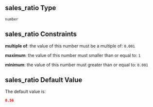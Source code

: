 ## sales_ratio Type

`number`

## sales_ratio Constraints

**multiple of**: the value of this number must be a multiple of: `0.001`

**maximum**: the value of this number must smaller than or equal to: `1`

**minimum**: the value of this number must greater than or equal to: `0.001`

## sales_ratio Default Value

The default value is:

```json
0.56
```
